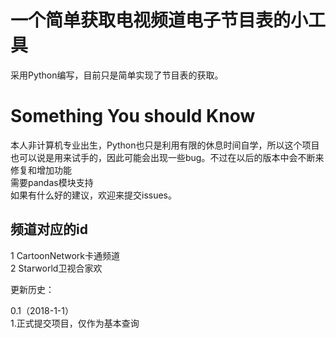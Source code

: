 # 一个简单获取电视频道电子节目表的小工具
采用Python编写，目前只是简单实现了节目表的获取。
# Something You should Know
本人非计算机专业出生，Python也只是利用有限的休息时间自学，所以这个项目也可以说是用来试手的，因此可能会出现一些bug。不过在以后的版本中会不断来修复和增加功能  
需要pandas模块支持  
如果有什么好的建议，欢迎来提交issues。  

## 频道对应的id
1  CartoonNetwork卡通频道  
2  Starworld卫视合家欢

更新历史：

0.1（2018-1-1）  
1.正式提交项目，仅作为基本查询
